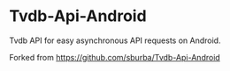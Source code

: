 Tvdb-Api-Android
================

Tvdb API for easy asynchronous API requests on Android.

Forked from https://github.com/sburba/Tvdb-Api-Android
